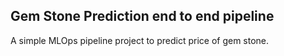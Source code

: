## Gem Stone Prediction end to end pipeline

A simple MLOps pipeline project to predict price of gem stone.
